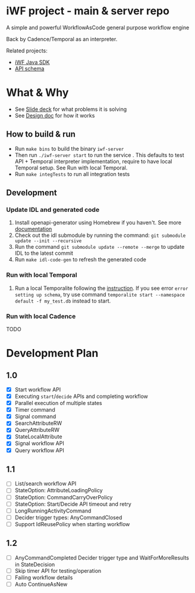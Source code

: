 # iWF project - main & server repo 

A simple and powerful WorkflowAsCode general purpose workflow engine 

Back by Cadence/Temporal as an interpreter.

Related projects:
* [iWF Java SDK](https://github.com/cadence-oss/iwf-java)
* [API schema](https://github.com/cadence-oss/iwf-idl)

# What & Why
* See [Slide deck](https://docs.google.com/presentation/d/1CpsroSf6NeVce_XyUhFTkd9bLHN8UHRtM9NavPCMhj8/edit#slide=id.gfe2f455492_0_56) for what problems it is solving
* See [Design doc](https://docs.google.com/document/d/1BpJuHf67ibaOWmN_uWw_pbrBVyb6U1PILXyzohxA5Ms/edit) for how it works  


## How to build & run
* Run `make bins` to build the binary `iwf-server`
* Then run  `./iwf-server start` to run the service . This defaults to test API + Temporal interpreter implementation, require to have local Temporal setup. See Run with local Temporal.
* Run `make integTests` to run all integration tests

## Development

### Update IDL and generated code
1. Install openapi-generator using Homebrew if you haven't. See more [documentation](https://openapi-generator.tech/docs/installation) 
2. Check out the idl submodule by running the command: `git submodule update --init --recursive`
3. Run the command `git submodule update --remote --merge` to update IDL to the latest commit
4. Run `make idl-code-gen` to refresh the generated code

### Run with local Temporal
1. Run a local Temporalite following the [instruction](https://github.com/temporalio/temporalite). If you see error `error setting up schema`, try use command `temporalite start --namespace default -f my_test.db` instead to start. 

### Run with local Cadence
TODO

# Development Plan
## 1.0
- [x] Start workflow API
- [x] Executing `start`/`decide` APIs and completing workflow
- [x] Parallel execution of multiple states 
- [x] Timer command
- [x] Signal command
- [x] SearchAttributeRW
- [x] QueryAttributeRW
- [x] StateLocalAttribute
- [x] Signal workflow API
- [x] Query workflow API

## 1.1
- [ ] List/search workflow API
- [ ] StateOption: AttributeLoadingPolicy
- [ ] StateOption: CommandCarryOverPolicy
- [ ] StateOption: Start/Decide API timeout and retry
- [ ] LongRunningActivityCommand
- [ ] Decider trigger types: AnyCommandClosed
- [ ] Support IdReusePolicy when starting workflow

## 1.2
- [ ] AnyCommandCompleted Decider trigger type and WaitForMoreResults in StateDecision
- [ ] Skip timer API for testing/operation
- [ ] Failing workflow details
- [ ] Auto ContinueAsNew 
